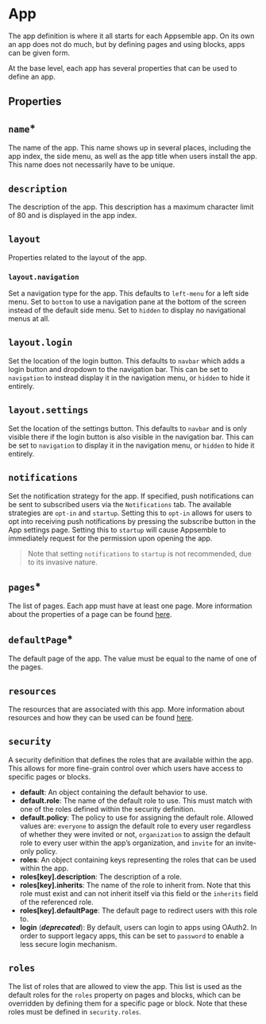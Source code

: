 # App

The app definition is where it all starts for each Appsemble app. On its own an app does not do
much, but by defining pages and using blocks, apps can be given form.

At the base level, each app has several properties that can be used to define an app.

## Properties

## `name`\*

The name of the app. This name shows up in several places, including the app index, the side menu,
as well as the app title when users install the app. This name does not necessarily have to be
unique.

## `description`

The description of the app. This description has a maximum character limit of 80 and is displayed in
the app index.

## `layout`

Properties related to the layout of the app.

### `layout.navigation`

Set a navigation type for the app. This defaults to `left-menu` for a left side menu. Set to
`bottom` to use a navigation pane at the bottom of the screen instead of the default side menu. Set
to `hidden` to display no navigational menus at all.

## `layout.login`

Set the location of the login button. This defaults to `navbar` which adds a login button and
dropdown to the navigation bar. This can be set to `navigation` to instead display it in the
navigation menu, or `hidden` to hide it entirely.

## `layout.settings`

Set the location of the settings button. This defaults to `navbar` and is only visible there if the
login button is also visible in the navigation bar. This can be set to `navigation` to display it in
the navigation menu, or `hidden` to hide it entirely.

## `notifications`

Set the notification strategy for the app. If specified, push notifications can be sent to
subscribed users via the `Notifications` tab. The available strategies are `opt-in` and `startup`.
Setting this to `opt-in` allows for users to opt into receiving push notifications by pressing the
subscribe button in the App settings page. Setting this to `startup` will cause Appsemble to
immediately request for the permission upon opening the app.

> Note that setting `notifications` to `startup` is not recommended, due to its invasive nature.

## `pages`\*

The list of pages. Each app must have at least one page. More information about the properties of a
page can be found [here](page.md).

## `defaultPage`\*

The default page of the app. The value must be equal to the name of one of the pages.

## `resources`

The resources that are associated with this app. More information about resources and how they can
be used can be found [here](../guide/resources.md).

## `security`

A security definition that defines the roles that are available within the app. This allows for more
fine-grain control over which users have access to specific pages or blocks.

- **default**: An object containing the default behavior to use.
- **default.role**: The name of the default role to use. This must match with one of the roles
  defined within the security definition.
- **default.policy**: The policy to use for assigning the default role. Allowed values are:
  `everyone` to assign the default role to every user regardless of whether they were invited or
  not, `organization` to assign the default role to every user within the app’s organization, and
  `invite` for an invite-only policy.
- **roles**: An object containing keys representing the roles that can be used within the app.
- **roles[key].description**: The description of a role.
- **roles[key].inherits**: The name of the role to inherit from. Note that this role must exist and
  can not inherit itself via this field or the `inherits` field of the referenced role.
- **roles[key].defaultPage**: The default page to redirect users with this role to.
- **login** (_**deprecated**_): By default, users can login to apps using OAuth2. In order to
  support legacy apps, this can be set to `password` to enable a less secure login mechanism.

## `roles`

The list of roles that are allowed to view the app. This list is used as the default roles for the
`roles` property on pages and blocks, which can be overridden by defining them for a specific page
or block. Note that these roles must be defined in `security.roles`.

